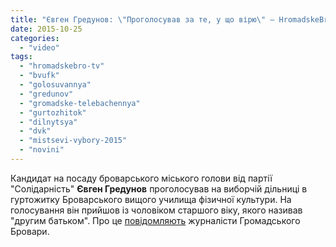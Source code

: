 ```yaml
---
title: "Євген Гредунов: \"Проголосував за те, у що вірю\" – HromadskeBro.tv"
date: 2015-10-25
categories: 
  - "video"
tags: 
  - "hromadskebro-tv"
  - "bvufk"
  - "golosuvannya"
  - "gredunov"
  - "gromadske-telebachennya"
  - "gurtozhitok"
  - "dilnytsya"
  - "dvk"
  - "mistsevi-vybory-2015"
  - "novini"
---
```


Кандидат на посаду броварського міського голови від партії "Солідарність" **Євген Гредунов** проголосував на виборчій дільниці в гуртожитку Броварського вищого училища фізичної культури. На голосування він прийшов із чоловіком старшого віку, якого називав "другим батьком". Про це [повідомляють](https://www.youtube.com/watch?v=zupXrJMvrxQ) журналісти Громадського Бровари.
